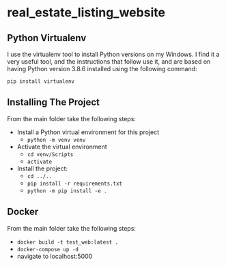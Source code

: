 # real_estate_listing_website
## Python Virtualenv
I use the virtualenv tool to install Python versions on my Windows. I find it a very useful tool, and the instructions that follow use it, and are based on having Python version 3.8.6 installed using the following command:

```
pip install virtualenv
```
## Installing The Project
From the main folder take the following steps:

* Install a Python virtual environment for this project
  * `python -m venv venv`
* Activate the virtual environment
  * `cd venv/Scripts`
  * `activate`
* Install the project:
  * `cd ../..`
  * `pip install -r requirements.txt`
  * `python -m pip install -e .`
## Docker
From the main folder take the following steps:
* `docker build -t test_web:latest .`
* `docker-compose up -d`
* navigate to localhost:5000
